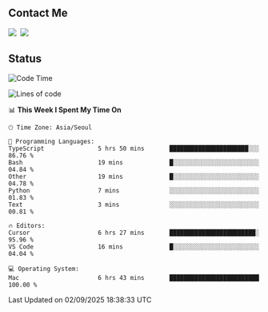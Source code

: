 ## Contact Me
<a href="https://instagram.com/_hongrok"><img src="https://img.shields.io/badge/Instagram-E4405F?style=for-the-badge&logo=Instagram&logoColor=white"/></a>&nbsp;
<img src="https://img.shields.io/badge/HongRok @hlog2e-5865F2?style=for-the-badge&logo=Discord&logoColor=white"/>&nbsp;

## Status

<!--START_SECTION:waka-->
![Code Time](http://img.shields.io/badge/Code%20Time-1%2C019%20hrs%2011%20mins-blue)

![Lines of code](https://img.shields.io/badge/From%20Hello%20World%20I%27ve%20Written-725.7%20thousand%20lines%20of%20code-blue)

📊 **This Week I Spent My Time On** 

```text
🕑︎ Time Zone: Asia/Seoul

💬 Programming Languages: 
TypeScript               5 hrs 50 mins       ██████████████████████░░░   86.76 % 
Bash                     19 mins             █░░░░░░░░░░░░░░░░░░░░░░░░   04.84 % 
Other                    19 mins             █░░░░░░░░░░░░░░░░░░░░░░░░   04.78 % 
Python                   7 mins              ░░░░░░░░░░░░░░░░░░░░░░░░░   01.83 % 
Text                     3 mins              ░░░░░░░░░░░░░░░░░░░░░░░░░   00.81 % 

🔥 Editors: 
Cursor                   6 hrs 27 mins       ████████████████████████░   95.96 % 
VS Code                  16 mins             █░░░░░░░░░░░░░░░░░░░░░░░░   04.04 % 

💻 Operating System: 
Mac                      6 hrs 43 mins       █████████████████████████   100.00 % 
```


 Last Updated on 02/09/2025 18:38:33 UTC
<!--END_SECTION:waka-->
